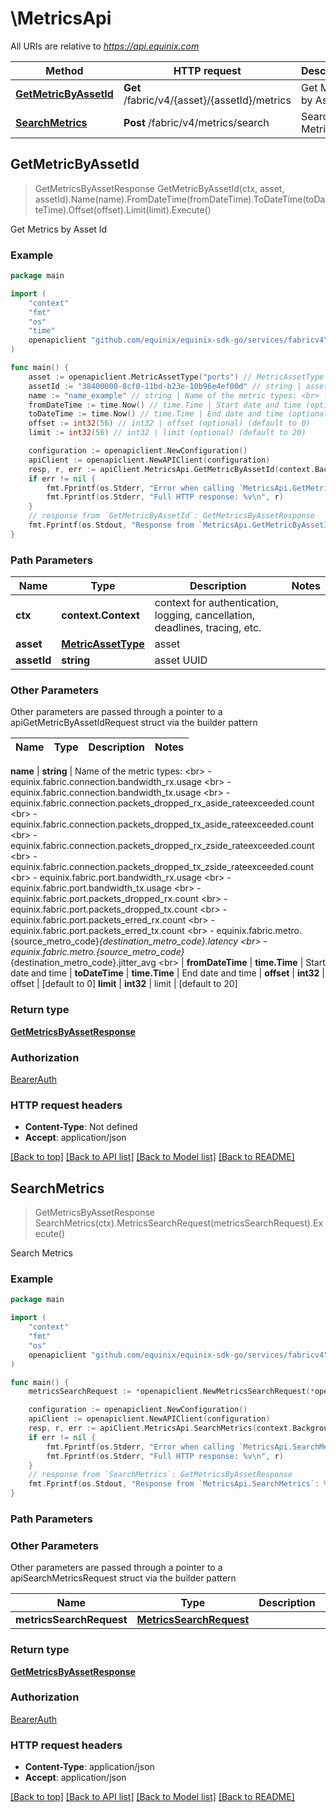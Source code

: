 # \MetricsApi

All URIs are relative to *https://api.equinix.com*

Method | HTTP request | Description
------------- | ------------- | -------------
[**GetMetricByAssetId**](MetricsApi.md#GetMetricByAssetId) | **Get** /fabric/v4/{asset}/{assetId}/metrics | Get Metrics by Asset Id
[**SearchMetrics**](MetricsApi.md#SearchMetrics) | **Post** /fabric/v4/metrics/search | Search Metrics



## GetMetricByAssetId

> GetMetricsByAssetResponse GetMetricByAssetId(ctx, asset, assetId).Name(name).FromDateTime(fromDateTime).ToDateTime(toDateTime).Offset(offset).Limit(limit).Execute()

Get Metrics by Asset Id



### Example

```go
package main

import (
	"context"
	"fmt"
	"os"
    "time"
	openapiclient "github.com/equinix/equinix-sdk-go/services/fabricv4"
)

func main() {
	asset := openapiclient.MetricAssetType("ports") // MetricAssetType | asset
	assetId := "38400000-8cf0-11bd-b23e-10b96e4ef00d" // string | asset UUID
	name := "name_example" // string | Name of the metric types: <br> - equinix.fabric.connection.bandwidth_rx.usage <br> - equinix.fabric.connection.bandwidth_tx.usage <br> - equinix.fabric.connection.packets_dropped_rx_aside_rateexceeded.count <br> - equinix.fabric.connection.packets_dropped_tx_aside_rateexceeded.count <br> - equinix.fabric.connection.packets_dropped_rx_zside_rateexceeded.count <br> - equinix.fabric.connection.packets_dropped_tx_zside_rateexceeded.count <br> - equinix.fabric.port.bandwidth_rx.usage <br> - equinix.fabric.port.bandwidth_tx.usage <br> - equinix.fabric.port.packets_dropped_rx.count <br> - equinix.fabric.port.packets_dropped_tx.count <br> - equinix.fabric.port.packets_erred_rx.count <br> - equinix.fabric.port.packets_erred_tx.count <br> - equinix.fabric.metro.{source_metro_code}_{destination_metro_code}.latency <br> - equinix.fabric.metro.{source_metro_code}_{destination_metro_code}.jitter_avg <br> 
	fromDateTime := time.Now() // time.Time | Start date and time (optional)
	toDateTime := time.Now() // time.Time | End date and time (optional)
	offset := int32(56) // int32 | offset (optional) (default to 0)
	limit := int32(56) // int32 | limit (optional) (default to 20)

	configuration := openapiclient.NewConfiguration()
	apiClient := openapiclient.NewAPIClient(configuration)
	resp, r, err := apiClient.MetricsApi.GetMetricByAssetId(context.Background(), asset, assetId).Name(name).FromDateTime(fromDateTime).ToDateTime(toDateTime).Offset(offset).Limit(limit).Execute()
	if err != nil {
		fmt.Fprintf(os.Stderr, "Error when calling `MetricsApi.GetMetricByAssetId``: %v\n", err)
		fmt.Fprintf(os.Stderr, "Full HTTP response: %v\n", r)
	}
	// response from `GetMetricByAssetId`: GetMetricsByAssetResponse
	fmt.Fprintf(os.Stdout, "Response from `MetricsApi.GetMetricByAssetId`: %v\n", resp)
}
```

### Path Parameters


Name | Type | Description  | Notes
------------- | ------------- | ------------- | -------------
**ctx** | **context.Context** | context for authentication, logging, cancellation, deadlines, tracing, etc.
**asset** | [**MetricAssetType**](.md) | asset | 
**assetId** | **string** | asset UUID | 

### Other Parameters

Other parameters are passed through a pointer to a apiGetMetricByAssetIdRequest struct via the builder pattern


Name | Type | Description  | Notes
------------- | ------------- | ------------- | -------------


 **name** | **string** | Name of the metric types: &lt;br&gt; - equinix.fabric.connection.bandwidth_rx.usage &lt;br&gt; - equinix.fabric.connection.bandwidth_tx.usage &lt;br&gt; - equinix.fabric.connection.packets_dropped_rx_aside_rateexceeded.count &lt;br&gt; - equinix.fabric.connection.packets_dropped_tx_aside_rateexceeded.count &lt;br&gt; - equinix.fabric.connection.packets_dropped_rx_zside_rateexceeded.count &lt;br&gt; - equinix.fabric.connection.packets_dropped_tx_zside_rateexceeded.count &lt;br&gt; - equinix.fabric.port.bandwidth_rx.usage &lt;br&gt; - equinix.fabric.port.bandwidth_tx.usage &lt;br&gt; - equinix.fabric.port.packets_dropped_rx.count &lt;br&gt; - equinix.fabric.port.packets_dropped_tx.count &lt;br&gt; - equinix.fabric.port.packets_erred_rx.count &lt;br&gt; - equinix.fabric.port.packets_erred_tx.count &lt;br&gt; - equinix.fabric.metro.{source_metro_code}_{destination_metro_code}.latency &lt;br&gt; - equinix.fabric.metro.{source_metro_code}_{destination_metro_code}.jitter_avg &lt;br&gt;  | 
 **fromDateTime** | **time.Time** | Start date and time | 
 **toDateTime** | **time.Time** | End date and time | 
 **offset** | **int32** | offset | [default to 0]
 **limit** | **int32** | limit | [default to 20]

### Return type

[**GetMetricsByAssetResponse**](GetMetricsByAssetResponse.md)

### Authorization

[BearerAuth](../README.md#BearerAuth)

### HTTP request headers

- **Content-Type**: Not defined
- **Accept**: application/json

[[Back to top]](#) [[Back to API list]](../README.md#documentation-for-api-endpoints)
[[Back to Model list]](../README.md#documentation-for-models)
[[Back to README]](../README.md)


## SearchMetrics

> GetMetricsByAssetResponse SearchMetrics(ctx).MetricsSearchRequest(metricsSearchRequest).Execute()

Search Metrics



### Example

```go
package main

import (
	"context"
	"fmt"
	"os"
	openapiclient "github.com/equinix/equinix-sdk-go/services/fabricv4"
)

func main() {
	metricsSearchRequest := *openapiclient.NewMetricsSearchRequest(*openapiclient.NewMetricFilters()) // MetricsSearchRequest | 

	configuration := openapiclient.NewConfiguration()
	apiClient := openapiclient.NewAPIClient(configuration)
	resp, r, err := apiClient.MetricsApi.SearchMetrics(context.Background()).MetricsSearchRequest(metricsSearchRequest).Execute()
	if err != nil {
		fmt.Fprintf(os.Stderr, "Error when calling `MetricsApi.SearchMetrics``: %v\n", err)
		fmt.Fprintf(os.Stderr, "Full HTTP response: %v\n", r)
	}
	// response from `SearchMetrics`: GetMetricsByAssetResponse
	fmt.Fprintf(os.Stdout, "Response from `MetricsApi.SearchMetrics`: %v\n", resp)
}
```

### Path Parameters



### Other Parameters

Other parameters are passed through a pointer to a apiSearchMetricsRequest struct via the builder pattern


Name | Type | Description  | Notes
------------- | ------------- | ------------- | -------------
 **metricsSearchRequest** | [**MetricsSearchRequest**](MetricsSearchRequest.md) |  | 

### Return type

[**GetMetricsByAssetResponse**](GetMetricsByAssetResponse.md)

### Authorization

[BearerAuth](../README.md#BearerAuth)

### HTTP request headers

- **Content-Type**: application/json
- **Accept**: application/json

[[Back to top]](#) [[Back to API list]](../README.md#documentation-for-api-endpoints)
[[Back to Model list]](../README.md#documentation-for-models)
[[Back to README]](../README.md)

